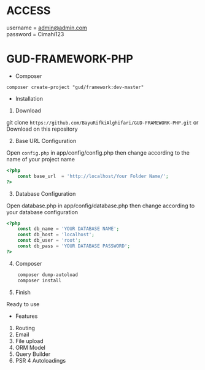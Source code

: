 # ACCESS

username = admin@admin.com <br>
password = Cimahi123

# GUD-FRAMEWORK-PHP

- Composer

``composer create-project "gud/framework:dev-master"``

- Installation

1. Download

git clone ``https://github.com/BayuRifkiAlghifari/GUD-FRAMEWORK-PHP.git`` or Download on this repository

2. Base URL Configuration

Open ``config.php`` in app/config/config.php then change according to the name of your project name

```php
<?php
	const base_url 	= 'http://localhost/Your Folder Name/';
?>
```
  
3. Database Configuration

Open database.php in app/config/database.php then change according to your database configuration

```php
<?php
	const db_name = 'YOUR DATABASE NAME';
	const db_host = 'localhost';
	const db_user = 'root';
	const db_pass = 'YOUR DATABASE PASSWORD';
?>
```

4. Composer

```bash
	composer dump-autoload
	composer install
```


5. Finish

Ready to use

- Features

1. Routing
2. Email
3. File upload
4. ORM Model
5. Query Builder
6. PSR 4 Autoloadings